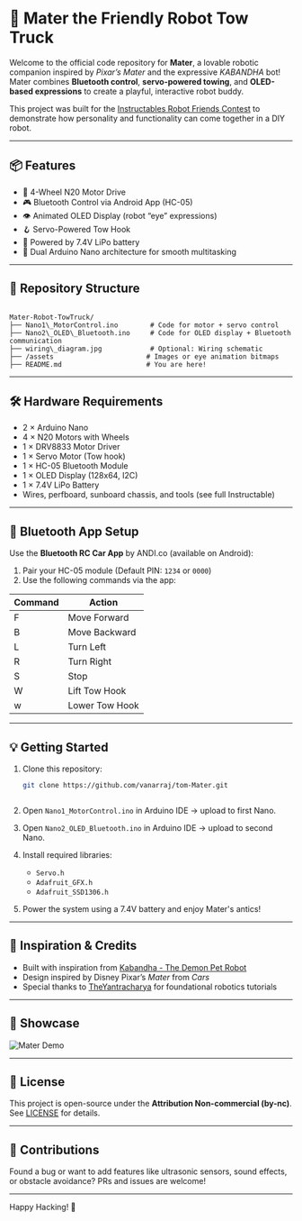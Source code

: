 # 🤖 Mater the Friendly Robot Tow Truck

Welcome to the official code repository for **Mater**, a lovable robotic companion inspired by *Pixar’s Mater* and the expressive *KABANDHA* bot! Mater combines **Bluetooth control**, **servo-powered towing**, and **OLED-based expressions** to create a playful, interactive robot buddy.

This project was built for the [Instructables Robot Friends Contest](https://www.instructables.com/contest/robotfriends/) to demonstrate how personality and functionality can come together in a DIY robot.

---

## 📦 Features

- 🚗 4-Wheel N20 Motor Drive
- 🎮 Bluetooth Control via Android App (HC-05)
- 👁️ Animated OLED Display (robot “eye” expressions)
- 🪝 Servo-Powered Tow Hook
- 🔋 Powered by 7.4V LiPo battery
- 🧠 Dual Arduino Nano architecture for smooth multitasking

---

## 📁 Repository Structure

```

Mater-Robot-TowTruck/
├── Nano1\_MotorControl.ino        # Code for motor + servo control
├── Nano2\_OLED\_Bluetooth.ino     # Code for OLED display + Bluetooth communication
├── wiring\_diagram.jpg            # Optional: Wiring schematic
├── /assets                       # Images or eye animation bitmaps
├── README.md                     # You are here!

````

---

## 🛠️ Hardware Requirements

- 2 × Arduino Nano
- 4 × N20 Motors with Wheels
- 1 × DRV8833 Motor Driver
- 1 × Servo Motor (Tow hook)
- 1 × HC-05 Bluetooth Module
- 1 × OLED Display (128x64, I2C)
- 1 × 7.4V LiPo Battery
- Wires, perfboard, sunboard chassis, and tools (see full Instructable)

---

## 📲 Bluetooth App Setup

Use the **Bluetooth RC Car App** by ANDI.co (available on Android):

1. Pair your HC-05 module (Default PIN: `1234` or `0000`)
2. Use the following commands via the app:

| Command | Action            |
|---------|-------------------|
| F       | Move Forward       |
| B       | Move Backward      |
| L       | Turn Left          |
| R       | Turn Right         |
| S       | Stop               |
| W       | Lift Tow Hook      |
| w       | Lower Tow Hook     |

---

## 💡 Getting Started

1. Clone this repository:
   ```bash
   git clone https://github.com/vanarraj/tom-Mater.git
```
````

2. Open `Nano1_MotorControl.ino` in Arduino IDE → upload to first Nano.

3. Open `Nano2_OLED_Bluetooth.ino` in Arduino IDE → upload to second Nano.

4. Install required libraries:

   * `Servo.h`
   * `Adafruit_GFX.h`
   * `Adafruit_SSD1306.h`

5. Power the system using a 7.4V battery and enjoy Mater's antics!

---

## 🧠 Inspiration & Credits

* Built with inspiration from [Kabandha - The Demon Pet Robot](https://www.instructables.com/member/aphla/)
* Design inspired by Disney Pixar’s *Mater* from *Cars*
* Special thanks to [TheYantracharya](https://www.instructables.com/member/TheYantracharya/) for foundational robotics tutorials

---

## 📸 Showcase

![Mater Demo](assets/mater_demo.gif)

---

## 📝 License

This project is open-source under the **Attribution Non-commercial (by-nc)**. See [LICENSE](LICENSE) for details.

---

## 🙌 Contributions

Found a bug or want to add features like ultrasonic sensors, sound effects, or obstacle avoidance? PRs and issues are welcome!

---

Happy Hacking! 🚀


